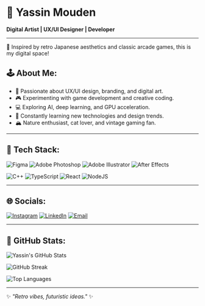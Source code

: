 # 🎌 Yassin Mouden

**Digital Artist | UX/UI Designer | Developer**

---

🌸 Inspired by retro Japanese aesthetics and classic arcade games, this is my digital space!

## 🕹️ About Me:

- 🎨 Passionate about UX/UI design, branding, and digital art.
- 🎮 Experimenting with game development and creative coding.
- 💻 Exploring AI, deep learning, and GPU acceleration.
- 🚀 Constantly learning new technologies and design trends.
- 🏔️ Nature enthusiast, cat lover, and vintage gaming fan.

---

## 🎨 Tech Stack:

![Figma](https://img.shields.io/badge/figma-%23F24E1E.svg?style=flat-square&logo=figma&logoColor=white) ![Adobe Photoshop](https://img.shields.io/badge/photoshop-%2331A8FF.svg?style=flat-square&logo=adobe-photoshop&logoColor=white) ![Adobe Illustrator](https://img.shields.io/badge/illustrator-%23FF9A00.svg?style=flat-square&logo=adobe-illustrator&logoColor=white) ![After Effects](https://img.shields.io/badge/after%20effects-%239999FF.svg?style=flat-square&logo=adobe-after-effects&logoColor=white)

![C++](https://img.shields.io/badge/C++-%2300599C.svg?style=flat-square&logo=c%2B%2B&logoColor=white) ![TypeScript](https://img.shields.io/badge/TypeScript-%23007ACC.svg?style=flat-square&logo=typescript&logoColor=white) ![React](https://img.shields.io/badge/React-%2320232a.svg?style=flat-square&logo=react&logoColor=%2361DAFB) ![NodeJS](https://img.shields.io/badge/Node.js-6DA55F?style=flat-square&logo=node.js&logoColor=white)

---

## 🌐 Socials:

[![Instagram](https://img.shields.io/badge/Instagram-%23E4405F.svg?style=flat-square&logo=Instagram&logoColor=white)](https://instagram.com/@yassinemoudem) [![LinkedIn](https://img.shields.io/badge/LinkedIn-%230077B5.svg?style=flat-square&logo=linkedin&logoColor=white)](https://linkedin.com/in/yassine-mouden-4232b2232/) [![Email](https://img.shields.io/badge/Email-D14836?style=flat-square&logo=gmail&logoColor=white)](mailto:jasinpr9915@gmail.com)

---

## 🎰 GitHub Stats:

![Yassin's GitHub Stats](https://github-readme-stats.vercel.app/api?username=yassinemouden&theme=tokyonight&hide_border=false&include_all_commits=true&count_private=true)

![GitHub Streak](https://github-readme-streak-stats.herokuapp.com/?user=yassinemouden&theme=tokyonight&hide_border=false)

![Top Languages](https://github-readme-stats.vercel.app/api/top-langs/?username=yassinemouden&theme=tokyonight&hide_border=false&layout=compact)

---

✨ *"Retro vibes, futuristic ideas."* ✨
